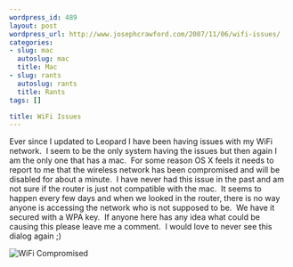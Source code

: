 ```yaml
--- 
wordpress_id: 489
layout: post
wordpress_url: http://www.josephcrawford.com/2007/11/06/wifi-issues/
categories: 
- slug: mac
  autoslug: mac
  title: Mac
- slug: rants
  autoslug: rants
  title: Rants
tags: []

title: WiFi Issues
---
```


Ever since I updated to Leopard I have been having issues with my WiFi network.  I seem to be the only system having the issues but then again I am the only one that has a mac.  For some reason OS X feels it needs to report to me that the wireless network has been compromised and will be disabled for about a minute.  I have never had this issue in the past and am not sure if the router is just not compatible with the mac.  It seems to happen every few days and when we looked in the router, there is no way anyone is accessing the network who is not supposed to be.  We have it secured with a WPA key.  If anyone here has any idea what could be causing this please leave me a comment.  I would love to never see this dialog again ;)
  
![WiFi Compromised](http://www.josephcrawford.com/wp-content/uploads/2007/11/wifi.png)  
